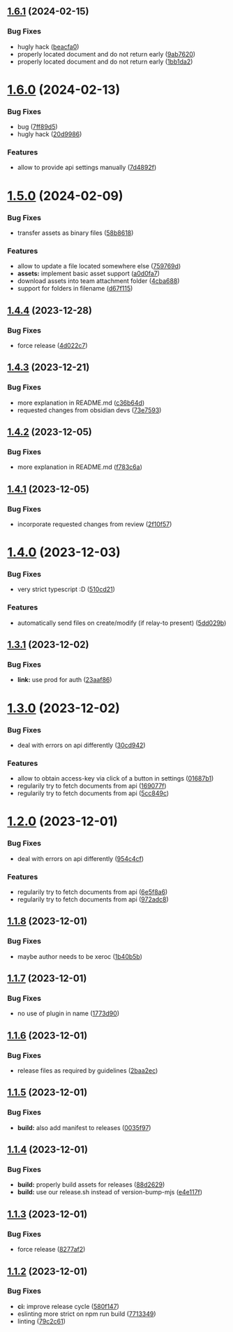 ## [1.6.1](https://github.com/relay-md/relay-md-obsidian-plugin/compare/1.6.0...1.6.1) (2024-02-15)


### Bug Fixes

* hugly hack ([beacfa0](https://github.com/relay-md/relay-md-obsidian-plugin/commit/beacfa0c58ce7aa047096ee145af13027c377797))
* properly located document and do not return early ([9ab7620](https://github.com/relay-md/relay-md-obsidian-plugin/commit/9ab76208286f7b5d9246d27aa9c5177f1f35a8ef))
* properly located document and do not return early ([1bb1da2](https://github.com/relay-md/relay-md-obsidian-plugin/commit/1bb1da2dd619b184b5dee34e87a7a504ab3d4b6f))

# [1.6.0](https://github.com/relay-md/relay-md-obsidian-plugin/compare/1.5.0...1.6.0) (2024-02-13)


### Bug Fixes

* bug ([7ff89d5](https://github.com/relay-md/relay-md-obsidian-plugin/commit/7ff89d54b4c1b03deea9c85d70227183a0365eb3))
* hugly hack ([20d9986](https://github.com/relay-md/relay-md-obsidian-plugin/commit/20d9986890493035015fad51f59e0c1ea119c365))


### Features

* allow to provide api settings manually ([7d4892f](https://github.com/relay-md/relay-md-obsidian-plugin/commit/7d4892f3530218f9b9553de73ab1bbd4e281388f))

# [1.5.0](https://github.com/relay-md/relay-md-obsidian-plugin/compare/1.4.4...1.5.0) (2024-02-09)


### Bug Fixes

* transfer assets as binary files ([58b8618](https://github.com/relay-md/relay-md-obsidian-plugin/commit/58b8618f739e8961cad78f9600f62ed1f8529305))


### Features

* allow to update a file located somewhere else ([759769d](https://github.com/relay-md/relay-md-obsidian-plugin/commit/759769dd43faa3ec889ad7bb3bd3063f191870e5))
* **assets:** implement basic asset support ([a0d0fa7](https://github.com/relay-md/relay-md-obsidian-plugin/commit/a0d0fa7451fc0ede7dc26368ddb7c30f85edbad0))
* download assets into team attachment folder ([4cba688](https://github.com/relay-md/relay-md-obsidian-plugin/commit/4cba6886b229e83346e0dda741fb2041bf69f8ae))
* support for folders in filename ([d67f115](https://github.com/relay-md/relay-md-obsidian-plugin/commit/d67f115d386a0e4f6cb944fa8af0a33c7e1b2013))

## [1.4.4](https://github.com/relay-md/relay-md-obsidian-plugin/compare/1.4.3...1.4.4) (2023-12-28)


### Bug Fixes

* force release ([4d022c7](https://github.com/relay-md/relay-md-obsidian-plugin/commit/4d022c7517eb7c14705b69756833b20d0860ca7c))

## [1.4.3](https://github.com/relay-md/relay-md-obsidian-plugin/compare/1.4.2...1.4.3) (2023-12-21)


### Bug Fixes

* more explanation in README.md ([c36b64d](https://github.com/relay-md/relay-md-obsidian-plugin/commit/c36b64db6afeb0329a16537367bf589c9f86c414))
* requested changes from obsidian devs ([73e7593](https://github.com/relay-md/relay-md-obsidian-plugin/commit/73e759323d3cccc5a62af0bb02b1c5f999723d77))

## [1.4.2](https://github.com/relay-md/relay-md-obsidian-plugin/compare/1.4.1...1.4.2) (2023-12-05)


### Bug Fixes

* more explanation in README.md ([f783c6a](https://github.com/relay-md/relay-md-obsidian-plugin/commit/f783c6a011f3bf8a81e7b6dcf4fc40867871d1a1))

## [1.4.1](https://github.com/relay-md/relay-md-obsidian-plugin/compare/1.4.0...1.4.1) (2023-12-05)


### Bug Fixes

* incorporate requested changes from review ([2f10f57](https://github.com/relay-md/relay-md-obsidian-plugin/commit/2f10f57f667f5fac015debcc5fb304b65d5952d2))

# [1.4.0](https://github.com/relay-md/relay-md-obsidian-plugin/compare/1.3.1...1.4.0) (2023-12-03)


### Bug Fixes

* very strict typescript :D ([510cd21](https://github.com/relay-md/relay-md-obsidian-plugin/commit/510cd218af8ea3d5856059a0f82ff194be9230f8))


### Features

* automatically send files on create/modify (if relay-to present) ([5dd029b](https://github.com/relay-md/relay-md-obsidian-plugin/commit/5dd029bf364f462417a7b6564d0e6e95fa69a5c0))

## [1.3.1](https://github.com/relay-md/relay-md-obsidian-plugin/compare/1.3.0...1.3.1) (2023-12-02)


### Bug Fixes

* **link:** use prod for auth ([23aaf86](https://github.com/relay-md/relay-md-obsidian-plugin/commit/23aaf8627d93b3a07308a33c8f2c17845caf8184))

# [1.3.0](https://github.com/relay-md/relay-md-obsidian-plugin/compare/1.2.0...1.3.0) (2023-12-02)


### Bug Fixes

* deal with errors on api differently ([30cd942](https://github.com/relay-md/relay-md-obsidian-plugin/commit/30cd942d42d6041b4f76084e8a64324999d152c6))


### Features

* allow to obtain access-key via click of a button in settings ([01687b1](https://github.com/relay-md/relay-md-obsidian-plugin/commit/01687b1c6ce09d2d3bfcf0f92e7ed98dd3255f4a))
* regularily try to fetch documents from api ([169077f](https://github.com/relay-md/relay-md-obsidian-plugin/commit/169077fdb8127c3229674cf4007cec766709cfb2))
* regularily try to fetch documents from api ([5cc849c](https://github.com/relay-md/relay-md-obsidian-plugin/commit/5cc849c853047e211a2dd873f90511ce48c002a2))

# [1.2.0](https://github.com/relay-md/relay-md-obsidian-plugin/compare/1.1.8...1.2.0) (2023-12-01)


### Bug Fixes

* deal with errors on api differently ([954c4cf](https://github.com/relay-md/relay-md-obsidian-plugin/commit/954c4cf7f113d884f1e36d92b6a5aa0d7441f155))


### Features

* regularily try to fetch documents from api ([6e5f8a6](https://github.com/relay-md/relay-md-obsidian-plugin/commit/6e5f8a6e6c75ca06eba814e2be52f0286293ec0b))
* regularily try to fetch documents from api ([972adc8](https://github.com/relay-md/relay-md-obsidian-plugin/commit/972adc8bc0df38367f06b1cc65a536315666934e))

## [1.1.8](https://github.com/relay-md/relay-md-obsidian-plugin/compare/1.1.7...1.1.8) (2023-12-01)


### Bug Fixes

* maybe author needs to be xeroc ([1b40b5b](https://github.com/relay-md/relay-md-obsidian-plugin/commit/1b40b5b5990015d783ed112e7581d9113e7f0f50))

## [1.1.7](https://github.com/relay-md/relay-md-obsidian-plugin/compare/1.1.6...1.1.7) (2023-12-01)


### Bug Fixes

* no use of plugin in name ([1773d90](https://github.com/relay-md/relay-md-obsidian-plugin/commit/1773d90cf25b647e2dbcb4d7fc656d633da3f75d))

## [1.1.6](https://github.com/relay-md/relay-md-obsidian-plugin/compare/1.1.5...1.1.6) (2023-12-01)


### Bug Fixes

* release files as required by guidelines ([2baa2ec](https://github.com/relay-md/relay-md-obsidian-plugin/commit/2baa2ecba87e7227bf1a2812748f9c73bec52a3e))

## [1.1.5](https://github.com/relay-md/relay-md-obsidian-plugin/compare/1.1.4...1.1.5) (2023-12-01)


### Bug Fixes

* **build:** also add manifest to releases ([0035f97](https://github.com/relay-md/relay-md-obsidian-plugin/commit/0035f97d8c2ffeba7e85b14110d6bc61d8d93072))

## [1.1.4](https://github.com/relay-md/relay-md-obsidian-plugin/compare/1.1.3...1.1.4) (2023-12-01)


### Bug Fixes

* **build:** properly build assets for releases ([88d2629](https://github.com/relay-md/relay-md-obsidian-plugin/commit/88d2629d8de4b99ec0aded3d1ef11c5b26880628))
* **build:** use our release.sh instead of version-bump-mjs ([e4e117f](https://github.com/relay-md/relay-md-obsidian-plugin/commit/e4e117fa5c98b73cd46340aa94c60f324c0bd8fb))

## [1.1.3](https://github.com/relay-md/relay-md-obsidian-plugin/compare/1.1.2...1.1.3) (2023-12-01)


### Bug Fixes

* force release ([8277af2](https://github.com/relay-md/relay-md-obsidian-plugin/commit/8277af2d1adafc4a450316c6c0a46acf557a81aa))

## [1.1.2](https://github.com/relay-md/relay-md-obsidian-plugin/compare/v1.1.1...v1.1.2) (2023-12-01)


### Bug Fixes

* **ci:** improve release cycle ([580f147](https://github.com/relay-md/relay-md-obsidian-plugin/commit/580f14771aab0ca54962bfb247b697a716e61d58))
* eslinting more strict on npm run build ([7713349](https://github.com/relay-md/relay-md-obsidian-plugin/commit/7713349d840560b8ee28cdee652edcb802c9b03a))
* linting ([79c2c61](https://github.com/relay-md/relay-md-obsidian-plugin/commit/79c2c61df3f4cefaaa85140c574c19721e8fb9e6))
